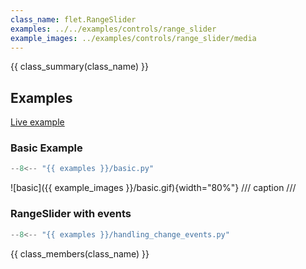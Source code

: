 ```yaml
---
class_name: flet.RangeSlider
examples: ../../examples/controls/range_slider
example_images: ../examples/controls/range_slider/media
---
```


{{ class_summary(class_name) }}

## Examples

[Live example](https://flet-controls-gallery.fly.dev/input/rangeslider)

### Basic Example

```python
--8<-- "{{ examples }}/basic.py"
```

![basic]({{ example_images }}/basic.gif){width="80%"}
/// caption
///

### RangeSlider with events

```python
--8<-- "{{ examples }}/handling_change_events.py"
```

{{ class_members(class_name) }}
